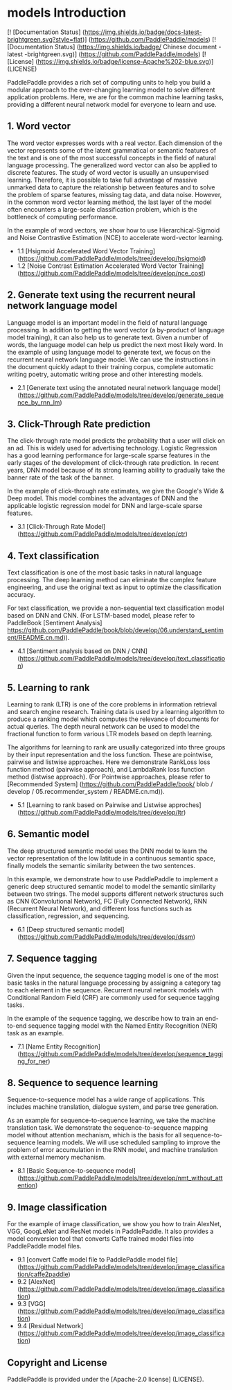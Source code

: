 # models Introduction

[! [Documentation Status] (https://img.shields.io/badge/docs-latest-brightgreen.svg?style=flat)] (https://github.com/PaddlePaddle/models)
[! [Documentation Status] (https://img.shields.io/badge/ Chinese document - latest -brightgreen.svg)] (https://github.com/PaddlePaddle/models)
[! [License] (https://img.shields.io/badge/license-Apache%202-blue.svg)] (LICENSE)

PaddlePaddle provides a rich set of computing units to help you build a modular approach to the ever-changing learning model to solve different application problems. Here, we are for the common machine learning tasks, providing a different neural network model for everyone to learn and use.


## 1. Word vector

The word vector expresses words with a real vector. Each dimension of the vector represents some of the latent grammatical or semantic features of the text and is one of the most successful concepts in the field of natural language processing. The generalized word vector can also be applied to discrete features. The study of word vector is usually an unsupervised learning. Therefore, it is possible to take full advantage of massive unmarked data to capture the relationship between features and to solve the problem of sparse features, missing tag data, and data noise. However, in the common word vector learning method, the last layer of the model often encounters a large-scale classification problem, which is the bottleneck of computing performance.

In the example of word vectors, we show how to use Hierarchical-Sigmoid and Noise Contrastive Estimation (NCE) to accelerate word-vector learning.

- 1.1 [Hsigmoid Accelerated Word Vector Training] (https://github.com/PaddlePaddle/models/tree/develop/hsigmoid)
- 1.2 [Noise Contrast Estimation Accelerated Word Vector Training] (https://github.com/PaddlePaddle/models/tree/develop/nce_cost)


## 2. Generate text using the recurrent neural network language model

Language model is an important model in the field of natural language processing. In addition to getting the word vector (a by-product of language model training), it can also help us to generate text. Given a number of words, the language model can help us predict the next most likely word. In the example of using language model to generate text, we focus on the recurrent neural network language model. We can use the instructions in the document quickly adapt to their training corpus, complete automatic writing poetry, automatic writing prose and other interesting models.

- 2.1 [Generate text using the annotated neural network language model] (https://github.com/PaddlePaddle/models/tree/develop/generate_sequence_by_rnn_lm)

## 3. Click-Through Rate prediction
The click-through rate model predicts the probability that a user will click on an ad. This is widely used for advertising technology. Logistic Regression has a good learning performance for large-scale sparse features in the early stages of the development of click-through rate prediction. In recent years, DNN model because of its strong learning ability to gradually take the banner rate of the task of the banner.

In the example of click-through rate estimates, we give the Google's Wide & Deep model. This model combines the advantages of DNN and the applicable logistic regression model for DNN and large-scale sparse features.

- 3.1 [Click-Through Rate Model] (https://github.com/PaddlePaddle/models/tree/develop/ctr)

## 4. Text classification

Text classification is one of the most basic tasks in natural language processing. The deep learning method can eliminate the complex feature engineering, and use the original text as input to optimize the classification accuracy.

For text classification, we provide a non-sequential text classification model based on DNN and CNN. (For LSTM-based model, please refer to PaddleBook [Sentiment Analysis] https://github.com/PaddlePaddle/book/blob/develop/06.understand_sentiment/README.cn.md)).

- 4.1 [Sentiment analysis based on DNN / CNN] (https://github.com/PaddlePaddle/models/tree/develop/text_classification)

## 5. Learning to rank

Learning to rank (LTR) is one of the core problems in information retrieval and search engine research. Training data is used by a learning algorithm to produce a ranking model which computes the relevance of documents for actual queries.
The depth neural network can be used to model the fractional function to form various LTR models based on depth learning.

The algorithms for learning to rank are usually categorized into three groups by their input representation and the loss function. These are pointwise, pairwise and listwise approaches. Here we demonstrate RankLoss loss function method (pairwise approach), and LambdaRank loss function method (listwise approach). (For Pointwise approaches, please refer to [Recommended System] (https://github.com/PaddlePaddle/book/ blob / develop / 05.recommender_system / README.cn.md)).

- 5.1 [Learning to rank based on Pairwise and Listwise approches] (https://github.com/PaddlePaddle/models/tree/develop/ltr)

## 6. Semantic model
The deep structured semantic model uses the DNN model to learn the vector representation of the low latitude in a continuous semantic space, finally models the semantic similarity between the two sentences.

In this example, we demonstrate how to use PaddlePaddle to implement a generic deep structured semantic model to model the semantic similarity between two strings. The model supports different network structures such as CNN (Convolutional Network), FC (Fully Connected Network), RNN (Recurrent Neural Network), and different loss functions such as classification, regression, and sequencing. 

- 6.1 [Deep structured semantic model] (https://github.com/PaddlePaddle/models/tree/develop/dssm)

## 7. Sequence tagging

Given the input sequence, the sequence tagging model is one of the most basic tasks in the natural language processing by assigning a category tag to each element in the sequence. Recurrent neural network models with Conditional Random Field (CRF) are commonly used for sequence tagging tasks.

In the example of the sequence tagging, we describe how to train an end-to-end sequence tagging model with the Named Entity Recognition (NER) task as an example.

- 7.1 [Name Entity Recognition] (https://github.com/PaddlePaddle/models/tree/develop/sequence_tagging_for_ner)

## 8. Sequence to sequence learning

Sequence-to-sequence model has a wide range of applications. This includes machine translation, dialogue system, and parse tree generation.

As an example for sequence-to-sequence learning, we take the machine translation task. We demonstrate the sequence-to-sequence mapping model without attention mechanism, which is the basis for all sequence-to-sequence learning models. We will use scheduled sampling to improve the problem of error accumulation in the RNN model, and machine translation with external memory mechanism.

- 8.1 [Basic Sequence-to-sequence model] (https://github.com/PaddlePaddle/models/tree/develop/nmt_without_attention)

## 9. Image classification

For the example of image classification, we show you how to train AlexNet, VGG, GoogLeNet and ResNet models in PaddlePaddle. It also provides a model conversion tool that converts Caffe trained model files into PaddlePaddle model files.

- 9.1 [convert Caffe model file to PaddlePaddle model file] (https://github.com/PaddlePaddle/models/tree/develop/image_classification/caffe2paddle)
- 9.2 [AlexNet] (https://github.com/PaddlePaddle/models/tree/develop/image_classification)
- 9.3 [VGG] (https://github.com/PaddlePaddle/models/tree/develop/image_classification)
- 9.4 [Residual Network] (https://github.com/PaddlePaddle/models/tree/develop/image_classification)


## Copyright and License
PaddlePaddle is provided under the [Apache-2.0 license] (LICENSE).
